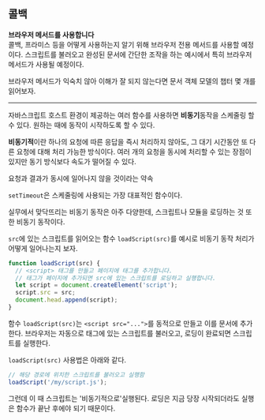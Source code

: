 ## 콜백

**브라우저 메서드를 사용합니다**    
콜백, 프라미스 등을 어떻게 사용하는지 알기 위해 브라우저 전용 메서드를 사용할 예정이다. 스크립트를 불러오고 완성된 문서에 간단한 조작을 하는 예시에서 특히 브라우저 메서드가 사용될 예정이다.

브라우저 메서드가 익숙치 않아 이해가 잘 되지 않는다면 문서 객체 모델의 챕터 몇 개를 읽어보자.

---

자바스크립트 호스트 환경이 제공하는 여러 함수를 사용하면 **비동기**동작을 스케줄링 할 수 있다. 원하는 때에 동작이 시작하도록 할 수 있다.

**비동기적**이란 하나의 요청에 따른 응답을 즉시 처리하지 않아도, 그 대기 시간동안 또 다른 요청에 대해 처리 가능한 방식이다. 여러 개의 요청을 동시에 처리할 수 있는 장점이 있지만 동기 방식보다 속도가 떨어질 수 있다.

요청과 결과가 동시에 일어나지 않을 것이라는 약속

`setTimeout`은 스케줄링에 사용되는 가장 대표적인 함수이다.

실무에서 맞닥뜨리는 비동기 동작은 아주 다양한데, 스크립트나 모듈을 로딩하는 것 또한 비동기 동작이다.

`src`에 있는 스크립트를 읽어오는 함수 `loadScript(src)`를 예시로 비동기 동작 처리가 어떻게 일어나는지 보자.

```js
function loadScript(src) {
  // <script> 태그를 만들고 페이지에 태그를 추가합니다.
  // 태그가 페이지에 추가되면 src에 있는 스크립트를 로딩하고 실행합니다.
  let script = document.createElement('script');
  script.src = src;
  document.head.append(script);
}
```
함수 `loadScript(src)`는 `<script src="...">`를 동적으로 만들고 이를 문서에 추가한다. 브라우저는 자동으로 태그에 있는 스크립트를 불러오고, 로딩이 완료되면 스크립트를 실행한다.

`loadScript(src)` 사용법은 아래와 같다.

```js
// 해당 경로에 위치한 스크립트를 불러오고 실행함
loadScript('/my/script.js');
```

그런데 이 때 스크립트는 '비동기적으로'실행된다. 로딩은 지금 당장 시작되더라도 실행은 함수가 끝난 후에야 되기 때문이다. 